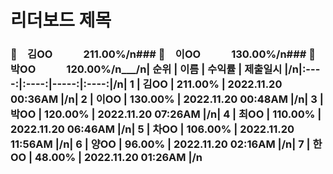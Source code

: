 # 리더보드 제목
### 🥇　김OO　　　211.00%/n### 🥈　이OO　　　130.00%/n### 🥉　박OO　　　120.00%/n___/n| 순위 | 이름 | 수익률 | 제출일시 |/n|:----:|:----:|-----:|:----:|/n| 1 | 김OO | 211.00% | 2022.11.20 00:36AM |/n| 2 | 이OO | 130.00% | 2022.11.20 00:48AM |/n| 3 | 박OO | 120.00% | 2022.11.20 07:26AM |/n| 4 | 최OO | 110.00% | 2022.11.20 06:46AM |/n| 5 | 차OO | 106.00% | 2022.11.20 11:56AM |/n| 6 | 양OO | 96.00% | 2022.11.20 02:16AM |/n| 7 | 한OO | 48.00% | 2022.11.20 01:26AM |/n